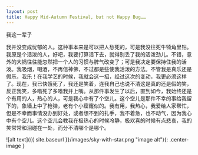 ```yaml
---
layout: post
title: Happy Mid-Autumn Festival, but not Happy Bug……
---
```


我这一辈子

我并没变成忧郁的人。这种事本来是可以把人愁死的，可是我没往死牛犄角里钻。我原是个活泼的人，好吧，我要打算活下去，就得别丢了我的活泼劲儿。不错，意外的大祸往往能忽然把一个人的习惯与脾气改变了；可是我决定要保持住我的活泼。我吸烟，喝酒，不再信神佛，不过都是些使我活泼的方法。不管我是真乐还是假乐，我乐！在我学艺的时候，我就会这一招，经过这次的变动，我更必须这样了。现在，我已快饿死了，我还是笑着，连我自己也说不清这是真的还是假的笑，反正我笑，多喒死了多喒我并上嘴。从那件事发生了以后，直到如今，我始终还是个有用的人，热心的人，可是我心中有了个空儿。这个空儿是那件不幸的事给我留下的，象墙上中了枪弹，老有个小窟窿似的。我有用，我热心，我爱给人家帮忙，但是不幸而事情没办到好处，或者想不到的扎手，我不着急，也不动气，因为我心中有个空儿。这个空儿会教我在极热心的时候冷静，极欢喜的时候有点悲哀，我的笑常常和泪碰在一处，而分不清哪个是哪个。

![alt text]({{ site.baseurl }}/images/sky-with-star.png "image alt"){: .center-image }